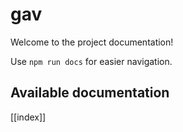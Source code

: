 # gav

Welcome to the project documentation!

Use `npm run docs` for easier navigation.

## Available documentation

[[index]]
